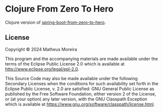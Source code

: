 # Clojure From Zero To Hero

Clojure version of [spring-boot-from-zero-to-hero](https://github.com/sivaprasadreddy/spring-boot-from-zero-to-hero).

## License

Copyright © 2024 Matheus Moreira

This program and the accompanying materials are made available under the terms of the Eclipse Public License 2.0 which is available at http://www.eclipse.org/legal/epl-2.0.

This Source Code may also be made available under the following Secondary Licenses when the conditions for such availability set forth in the Eclipse Public License, v. 2.0 are satisfied: GNU General Public License as published by the Free Software Foundation, either version 2 of the License, or (at your option) any later version, with the GNU Classpath Exception which is available at https://www.gnu.org/software/classpath/license.html.
